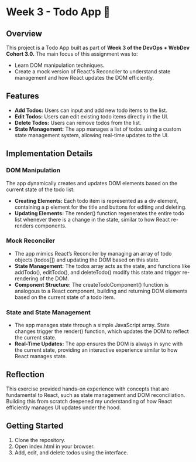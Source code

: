 # Week 3 - Todo App 🚀

## Overview

This project is a Todo App built as part of **Week 3 of the DevOps + WebDev Cohort 3.0.** The main focus of this assignment was to:

- Learn DOM manipulation techniques.
- Create a mock version of React's Reconciler to understand state management and how React updates the DOM efficiently.

## Features

- **Add Todos:** Users can input and add new todo items to the list.
- **Edit Todos:** Users can edit existing todo items directly in the UI.
- **Delete Todos:** Users can remove todos from the list.
- **State Management:** The app manages a list of todos using a custom state management system, allowing real-time updates to the UI.

## Implementation Details

### DOM Manipulation

The app dynamically creates and updates DOM elements based on the current state of the todo list:

- **Creating Elements:** Each todo item is represented as a div element, containing a p element for the title and buttons for editing and deleting.
- **Updating Elements:** The render() function regenerates the entire todo list whenever there is a change in the state, similar to how React re-renders components.

### Mock Reconciler

- The app mimics React’s Reconciler by managing an array of todo objects (todos[]) and updating the DOM based on this state.
- **State Management:** The todos array acts as the state, and functions like addTodo(), editTodo(), and deleteTodo() modify this state and trigger re-rendering of the DOM.
- **Component Structure:** The createTodoComponent() function is analogous to a React component, building and returning DOM elements based on the current state of a todo item.

### State and State Management

- The app manages state through a simple JavaScript array. State changes trigger the render() function, which updates the DOM to reflect the current state.
- **Real-Time Updates:** The app ensures the DOM is always in sync with the current state, providing an interactive experience similar to how React manages state.

## Reflection

This exercise provided hands-on experience with concepts that are fundamental to React, such as state management and DOM reconciliation. Building this from scratch deepened my understanding of how React efficiently manages UI updates under the hood.

## Getting Started

1. Clone the repository.
2. Open index.html in your browser.
3. Add, edit, and delete todos using the interface.
